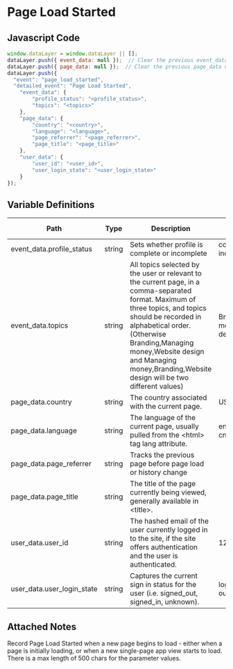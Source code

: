# Page Load Started

### 

## Javascript Code
```js
window.dataLayer = window.dataLayer || [];
dataLayer.push({ event_data: null });  // Clear the previous event_data object.
dataLayer.push({ page_data: null });  // Clear the previous page_data object.
dataLayer.push({
  "event": "page_load_started",
  "detailed_event": "Page Load Started",
    "event_data": {
        "profile_status": "<profile_status>",
        "topics": "<topics>"
    },
    "page_data": {
        "country": "<country>",
        "language": "<language>",
        "page_referrer": "<page_referrer>",
        "page_title": "<page_title>"
    },
    "user_data": {
        "user_id": "<user_id>",
        "user_login_state": "<user_login_state>"
    }
});
```

## Variable Definitions

|Path|Type|Description|Example|Pattern|Min Length|Max Length|Minimum|Maximum|Multiple Of|
| --- | --- | --- | --- | --- | --- | --- | --- | --- | --- |
|event_data.profile_status|string|Sets whether profile is complete or incomplete|complete, incomplete|||||||
|event_data.topics|string|All topics selected by the user or relevant to the current page, in a comma-separated format. Maximum of three topics, and topics should be recorded in alphabetical order. \(Otherwise Branding,Managing money,Website design and Managing money,Branding,Website design will be two different values\)|Branding,Managing money,Website design|||||||
|page_data.country|string|The country associated with the current page.|US, CA, FR, UK|||||||
|page_data.language|string|The language of the current page, usually pulled from the &lt;html&gt; tag lang attribute.|en-us, en-gb, ch-cn, fr-ca, fr-fr|||||||
|page_data.page_referrer|string|Tracks the previous page before page load or history change||||||||
|page_data.page_title|string|The title of the page currently being viewed, generally available in &lt;title&gt;.||||||||
|user_data.user_id|string|The hashed email of the user currently logged in to the site, if the site offers authentication and the user is authenticated.|123456, abc123|||||||
|user_data.user_login_state|string|Captures the current sign in status for the user \(i.e. signed\_out, signed\_in, unknown\).|logged in, logged out, guest|||||||

## Attached Notes

<p>Record Page Load Started when a new page begins to load - either when a page is initially loading, or when a new single-page app view starts to load.&nbsp;
<br> There is a max length of 500 chars for the parameter values.</p></p>
